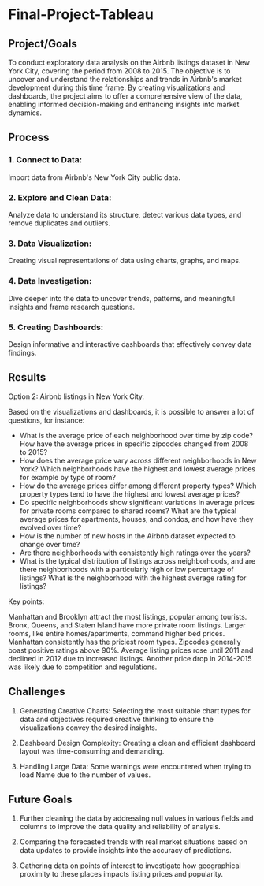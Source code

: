 # Final-Project-Tableau

## Project/Goals
To conduct exploratory data analysis on the Airbnb listings dataset in New York City, covering the period from 2008 to 2015. The objective is to uncover and understand the relationships and trends in Airbnb's market development during this time frame. By creating visualizations and dashboards, the project aims to offer a comprehensive view of the data, enabling informed decision-making and enhancing insights into market dynamics.

## Process
### 1. Connect to Data: 
Import data from Airbnb's New York City public data. 

### 2. Explore and Clean Data: 
Analyze data to understand its structure, detect various data types, and remove duplicates and outliers.

### 3. Data Visualization: 
Creating visual representations of data using charts, graphs, and maps. 

### 4. Data Investigation: 
Dive deeper into the data to uncover trends, patterns, and meaningful insights and frame research questions.

### 5. Creating Dashboards: 
Design informative and interactive dashboards that effectively convey data findings. 

## Results
Option 2: Airbnb listings in New York City.

Based on the visualizations and dashboards, it is possible to answer a lot of questions, for instance:
+ What is the average price of each neighborhood over time by zip code? How have the average prices in specific zipcodes changed from 2008 to 2015?
+ How does the average price vary across different neighborhoods in New York? Which neighborhoods have the highest and lowest average prices for example by type of room? 
+ How do the average prices differ among different property types? Which property types tend to have the highest and lowest average prices?  
+ Do specific neighborhoods show significant variations in average prices for private rooms compared to shared rooms? What are the typical average prices for apartments, houses, and condos, and how have they evolved over time?
+  How is the number of new hosts in the Airbnb dataset expected to change over time?
+  Are there neighborhoods with consistently high ratings over the years?
+  What is the typical distribution of listings across neighborhoods, and are there neighborhoods with a particularly high or low percentage of listings? What is the neighborhood with the highest average rating for listings?

Key points:

Manhattan and Brooklyn attract the most listings, popular among tourists.
Bronx, Queens, and Staten Island have more private room listings.
Larger rooms, like entire homes/apartments, command higher bed prices.
Manhattan consistently has the priciest room types.
Zipcodes generally boast positive ratings above 90%.
Average listing prices rose until 2011 and declined in 2012 due to increased listings.
Another price drop in 2014-2015 was likely due to competition and regulations.
    

## Challenges 
1. Generating Creative Charts: Selecting the most suitable chart types for data and objectives required creative thinking to ensure the visualizations convey the desired insights.

2. Dashboard Design Complexity: Creating a clean and efficient dashboard layout was time-consuming and demanding. 

3. Handling Large Data: Some warnings were encountered when trying to load Name due to the number of values.

## Future Goals
1. Further cleaning the data by addressing null values in various fields and columns to improve the data quality and reliability of analysis.

2. Comparing the forecasted trends with real market situations based on data updates to provide insights into the accuracy of predictions.

3. Gathering data on points of interest to investigate how geographical proximity to these places impacts listing prices and popularity. 
